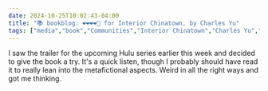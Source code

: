 ```yaml
---
date: 2024-10-25T10:02:43-04:00
title: "📚 bookblog: ❤️❤️❤️❤️🖤 for Interior Chinatown, by Charles Yu"
tags: ["media","book","Communities","Interior Chinatown","Charles Yu","metafiction","Hulu","audiobooks","racism"]
---
```


I saw the trailer for the upcoming Hulu series earlier this week and decided to give the book a try. It's a quick listen, though I probably should have read it to really lean into the metafictional aspects. Weird in all the right ways and got me thinking.